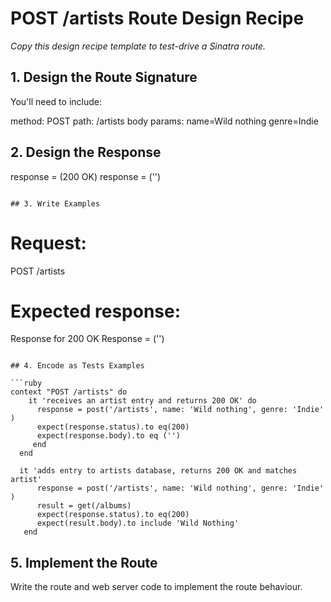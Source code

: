 # POST /artists Route Design Recipe

_Copy this design recipe template to test-drive a Sinatra route._

## 1. Design the Route Signature

You'll need to include:
  
method: POST
path: /artists
body params:    name=Wild nothing
                genre=Indie

  

## 2. Design the Response

response = (200 OK)
response = ('')
```

## 3. Write Examples

```
# Request:

POST /artists

# Expected response:

Response for 200 OK
Response = ('')
```

## 4. Encode as Tests Examples

```ruby
context "POST /artists" do
    it 'receives an artist entry and returns 200 OK' do
      response = post('/artists', name: 'Wild nothing', genre: 'Indie' )
      expect(response.status).to eq(200)
      expect(response.body).to eq ('')
     end
  end

  it 'adds entry to artists database, returns 200 OK and matches artist'
      response = post('/artists', name: 'Wild nothing', genre: 'Indie' )
      result = get(/albums)
      expect(response.status).to eq(200)
      expect(result.body).to include 'Wild Nothing'
   end
```

## 5. Implement the Route

Write the route and web server code to implement the route behaviour.
